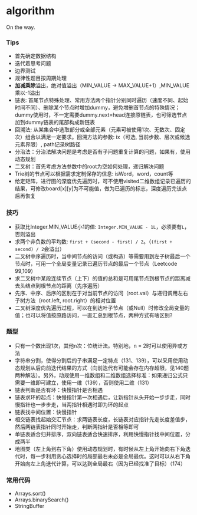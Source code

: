 # algorithm
On the way.

### Tips
+ 首先确定数据结构
+ 迭代着思考问题
+ 边界测试
+ 规律性题目按周期处理
+ **加减乘除**溢出，绝对值溢出（MIN_VALUE -> MAX_VALUE+1）,MIN_VALUE乘以-1溢出
+ 链表: 首尾节点特殊处理、常用方法两个指针分别同时遍历（速度不同、起始时间不同）、删除某个节点时增加dummy，避免增删首节点的特殊情况；dummy使用时，不一定需要dummy.next=head连接原链表，也可筛选节点加到dummy链表的尾部构成新链表
+ 回溯法: 从某集合中选取部分或全部元素（元素可被使用1次、无数次、固定次）组合以满足一定要求。回溯方法的参数: ix（可选, 当前步数、层次或候选元素界限）, path记录树路径
+ 分治法：分治法解决问题是考虑是否有子问题重复计算的问题，如果有，使用动态规划
+ 二叉树：首先考虑方法参数中的root为空如何处理，递归解决问题
+ Trie树的节点可以根据需求定制保存的信息: isWord，word，count等
+ 给定矩阵，进行图的深度优先遍历时，可不使用visited二维数组记录已遍历的结果，可修改board[x][y]为不可能值，做为已遍历的标志，深度遍历完该点后再恢复


### 技巧
+ 获取比Integer.MIN_VALUE小1的值: `Integer.MIN_VALUE - 1L`，必须要有`L`，否则溢出
+ 求两个非负数的平均数: `first + (second - first) / 2`。（`(first + second) / 2`会溢出）
+ 二叉树中序遍历时，当中间节点的访问（或构造）等需要用到左子树最后一个节点时，可用一个全局变量记录已遍历节点的最后一个节点（Leetcode 99,109）
+ 求二叉树中某段连续节点（上下）的值的总和是可用尾节点到根节点的距离减去头结点到根节点的距离（先序遍历）
+ 先序、中序、后序的区别在于对当前节点的访问（root.val）与递归调用左右子树方法（root.left, root.right）的相对位置
+ 二叉树深度优先遍历过程，可以在到达叶子节点（或Null）时修改全局变量的值；也可以将值按原路访问，一直汇总到根节点，两种方式有啥区别?


### 题型
+ 只有一个数出现1次，其他n次：位统计法。特别地，n = 2时可以使用异或方法
+ 字符串分割，使得分割后的子串满足一定特点（131、139），可以采用使用动态规划从后向前迭代结果的方式（向前迭代有可能会存在内存超限，见140题两种解法）。另外，动规使用一维数组和二维数组选择标准：如果递归公式只需要一维即可建立，使用一维（139），否则使用二维（131）
+ 链表判断是否有环：快慢指针是否相遇
+ 链表求环的起点：快慢指针第一次相遇后，让新指针从头开始一步步走，同时慢指针也一步步走，当两指针相遇时即为环的起点
+ 链表找中间位置：快慢指针
+ 相交链表找起始交汇节点：求两链表长度，长链表对应指针先走长度差值步，然后两链表指针同时开始走，判断两指针是否相等即可
+ 单链表适合归并排序，双向链表适合快速排序，利用快慢指针找中间位置，分成两半
+ 地图类（左上角到右下角）使用动态规划时，有时候从左上角开始向右下角迭代时，每一步利用贪心选择时的局部最右未必是全局最优。这时可以从右下角开始向左上角迭代计算，可以达到全局最右（因为已经找准了目标）（174）


### 常用代码
+ Arrays.sort()
+ Arrays.binarySearch()
+ StringBuffer
